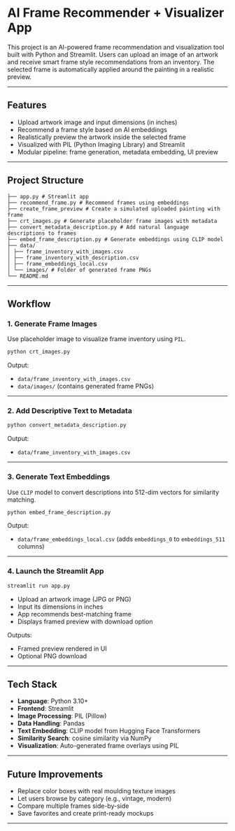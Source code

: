 # AI Frame Recommender + Visualizer App

This project is an AI-powered frame recommendation and visualization tool built with Python and Streamlit. Users can upload an image of an artwork and receive smart frame style recommendations from an inventory. The selected frame is automatically applied around the painting in a realistic preview.

---

## Features

- Upload artwork image and input dimensions (in inches)
- Recommend a frame style based on AI embeddings
- Realistically preview the artwork inside the selected frame
- Visualized with PIL (Python Imaging Library) and Streamlit
- Modular pipeline: frame generation, metadata embedding, UI preview

---

## Project Structure

```
├── app.py # Streamlit app
├── recommend_frame.py # Recommend frames using embeddings
├── create_frame_preview # Create a simulated uploaded painting with frame
├── crt_images.py # Generate placeholder frame images with metadata
├── convert_metadata_description.py # Add natural language descriptions to frames
├── embed_frame_description.py # Generate embeddings using CLIP model
├── data/
│ ├── frame_inventory_with_images.csv
│ ├── frame_inventory_with_description.csv
│ ├── frame_embeddings_local.csv
│ └── images/ # Folder of generated frame PNGs
└── README.md
```

---

## Workflow

### 1. Generate Frame Images
Use placeholder image to visualize frame inventory using `PIL`.

```bash
python crt_images.py
```

Output:
- `data/frame_inventory_with_images.csv`
- `data/images/` (contains generated frame PNGs)

---

### 2. Add Descriptive Text to Metadata
```bash
python convert_metadata_description.py
```

Output:
- `data/frame_inventory_with_images.csv`

---

### 3. Generate Text Embeddings
Use `CLIP` model to convert descriptions into 512-dim vectors for similarity matching.

```bash
python embed_frame_description.py
```

Output:
- `data/frame_embeddings_local.csv` (adds `embeddings_0` to `embeddings_511` columns)

---

### 4. Launch the Streamlit App

```bash
streamlit run app.py
```
- Upload an artwork image (JPG or PNG)
- Input its dimensions in inches
- App recommends best-matching frame
- Displays framed preview with download option

Outputs:
- Framed preview rendered in UI
- Optional PNG download
---

## Tech Stack

- **Language**: Python 3.10+
- **Frontend**: Streamlit
- **Image Processing**: PIL (Pillow)
- **Data Handling**: Pandas
- **Text Embedding**: CLIP model from Hugging Face Transformers
- **Similarity Search**: cosine similarity via NumPy
- **Visualization**: Auto-generated frame overlays using PIL
---

## Future Improvements

- Replace color boxes with real moulding texture images
- Let users browse by category (e.g., vintage, modern)
- Compare multiple frames side-by-side
- Save favorites and create print-ready mockups
---